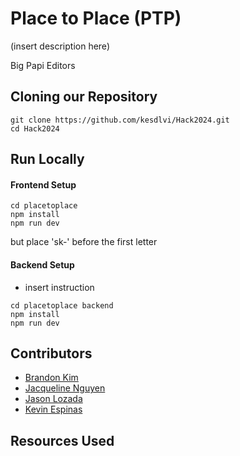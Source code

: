 # Place to Place (PTP)

(insert description here)

Big Papi Editors

## Cloning our Repository
```
git clone https://github.com/kesdlvi/Hack2024.git
cd Hack2024
```


## Run Locally 



#### Frontend Setup

```
cd placetoplace
npm install
npm run dev
```


but place 'sk-' before the first letter

#### Backend Setup
- insert instruction
```
cd placetoplace backend
npm install
npm run dev
```



## Contributors

- [Brandon Kim](https://github.com/br11ndnn)
- [Jacqueline Nguyen](https://github.com/itsjacque) 
- [Jason Lozada](https://github.com/jasonlozada)
- [Kevin Espinas](https://github.com/kesdlvi)



## Resources Used
